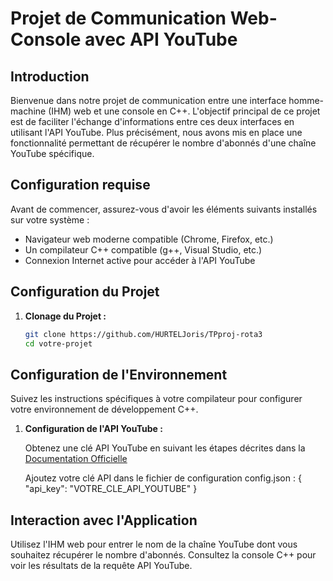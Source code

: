 # Projet de Communication Web-Console avec API YouTube

## Introduction

Bienvenue dans notre projet de communication entre une interface homme-machine (IHM) web et une console en C++. L'objectif principal de ce projet est de faciliter l'échange d'informations entre ces deux interfaces en utilisant l'API YouTube. Plus précisément, nous avons mis en place une fonctionnalité permettant de récupérer le nombre d'abonnés d'une chaîne YouTube spécifique.

## Configuration requise

Avant de commencer, assurez-vous d'avoir les éléments suivants installés sur votre système :

- Navigateur web moderne compatible (Chrome, Firefox, etc.)
- Un compilateur C++ compatible (g++, Visual Studio, etc.)
- Connexion Internet active pour accéder à l'API YouTube

## Configuration du Projet

1. **Clonage du Projet :**
   ```bash
   git clone https://github.com/HURTELJoris/TPproj-rota3
   cd votre-projet

## Configuration de l'Environnement 

Suivez les instructions spécifiques à votre compilateur pour configurer votre environnement de développement C++.

1. **Configuration de l'API YouTube :**

   Obtenez une clé API YouTube en suivant les étapes décrites dans la [Documentation Officielle](https://developers.google.com/youtube/v3?hl=fr)

   Ajoutez votre clé API dans le fichier de configuration config.json :
   {
  "api_key": "VOTRE_CLE_API_YOUTUBE"
   }

## Interaction avec l'Application 

Utilisez l'IHM web pour entrer le nom de la chaîne YouTube dont vous souhaitez récupérer le nombre d'abonnés.
Consultez la console C++ pour voir les résultats de la requête API YouTube.

